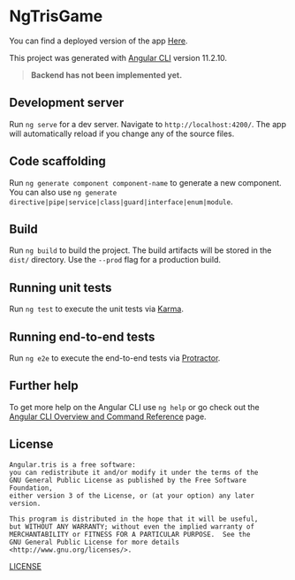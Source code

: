 # NgTrisGame

You can find a deployed version of the app [Here](https://ng-tris-game.web.app).

This project was generated with [Angular CLI](https://github.com/angular/angular-cli) version 11.2.10.

> **Backend has not been implemented yet.**

## Development server

Run `ng serve` for a dev server. Navigate to `http://localhost:4200/`. The app will automatically reload if you change any of the source files.

## Code scaffolding

Run `ng generate component component-name` to generate a new component. You can also use `ng generate directive|pipe|service|class|guard|interface|enum|module`.

## Build

Run `ng build` to build the project. The build artifacts will be stored in the `dist/` directory. Use the `--prod` flag for a production build.

## Running unit tests

Run `ng test` to execute the unit tests via [Karma](https://karma-runner.github.io).

## Running end-to-end tests

Run `ng e2e` to execute the end-to-end tests via [Protractor](http://www.protractortest.org/).

## Further help

To get more help on the Angular CLI use `ng help` or go check out the [Angular CLI Overview and Command Reference](https://angular.io/cli) page.

## License

    Angular.tris is a free software:
    you can redistribute it and/or modify it under the terms of the
    GNU General Public License as published by the Free Software Foundation,
    either version 3 of the License, or (at your option) any later version.

    This program is distributed in the hope that it will be useful,
    but WITHOUT ANY WARRANTY; without even the implied warranty of
    MERCHANTABILITY or FITNESS FOR A PARTICULAR PURPOSE.  See the
    GNU General Public License for more details <http://www.gnu.org/licenses/>.
[LICENSE](LICENSE)
